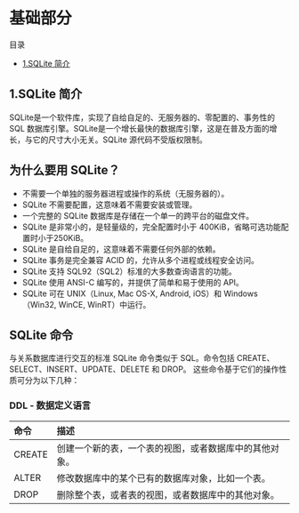 # 基础部分

目录
- [1.SQLite 简介](#1.SQLite-简介)


## 1.SQLite 简介
SQLite是一个软件库，实现了自给自足的、无服务器的、零配置的、事务性的 SQL 数据库引擎。SQLite是一个增长最快的数据库引擎，这是在普及方面的增长，与它的尺寸大小无关。SQLite 源代码不受版权限制。

## 为什么要用 SQLite？
- 不需要一个单独的服务器进程或操作的系统（无服务器的）。
- SQLite 不需要配置，这意味着不需要安装或管理。
- 一个完整的 SQLite 数据库是存储在一个单一的跨平台的磁盘文件。
- SQLite 是非常小的，是轻量级的，完全配置时小于 400KiB，省略可选功能配置时小于250KiB。
- SQLite 是自给自足的，这意味着不需要任何外部的依赖。
- SQLite 事务是完全兼容 ACID 的，允许从多个进程或线程安全访问。
- SQLite 支持 SQL92（SQL2）标准的大多数查询语言的功能。
- SQLite 使用 ANSI-C 编写的，并提供了简单和易于使用的 API。
- SQLite 可在 UNIX（Linux, Mac OS-X, Android, iOS）和 Windows（Win32, WinCE, WinRT）中运行。

## SQLite 命令
与关系数据库进行交互的标准 SQLite 命令类似于 SQL。命令包括 CREATE、SELECT、INSERT、UPDATE、DELETE 和 DROP。
这些命令基于它们的操作性质可分为以下几种：

### DDL - 数据定义语言

命令	|描述
:-|:-
CREATE	|创建一个新的表，一个表的视图，或者数据库中的其他对象。
ALTER	|修改数据库中的某个已有的数据库对象，比如一个表。
DROP	|删除整个表，或者表的视图，或者数据库中的其他对象。